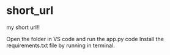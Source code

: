 # short_url
my short url!!

Open the folder in VS code and run the app.py code 
Install the requirements.txt file by running in terminal.
